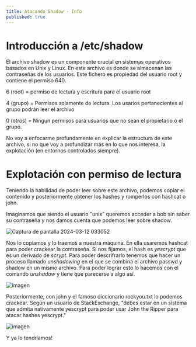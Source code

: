 ```yaml
---
title: Atacando Shadow - Info
published: true
---
```

# [](#header-1) Introducción a /etc/shadow 
El archivo shadow es un componente crucial en sistemas operativos basados en Unix y Linux. En este archivo es donde se almacenan las contraseñas de los usuarios. Este fichero es propiedad del usuario root y contiene el permiso 640.

6 (root) =  permiso de lectura y escritura para el usuario root

4 (grupo) = Permisos solamente de lectura. Los usarios pertanecientes al grupo podrán leer el archivo

0 (otros) = Ningun permisos para usuarios que no sean el propietario o el grupo.

No voy a enfocarme profundamente en explicar la estructura de este archivo, si no que voy a profundizar más en lo que nos interesa, la explotación (en entornos controlados siempre).

# [](#header-1) Explotación con permiso de lectura
Teniendo la habilidad de poder leer sobre este archivo, podemos copiar el contenido y posteriormente obtener los hashes y romperlos con hashcat o john.

Imaginamos que siendo el usuario "unix" queremos acceder a bob sin saber su contraseña y nos damos cuenta que podemos leer sobre shadow.

![Captura de pantalla 2024-03-12 033052](https://github.com/cerodah/blog/assets/82907557/66a56b94-7f61-4efe-b64f-3ba853c59473)

Nos lo copiamos y lo traemos a nuestra máquina. En ella usaremos hashcat para poder crackear la contraseña. Si nos fijamos, el hash es *yescrypt* que es un derivado de *scrypt*.
Para poder descrifrarlo tenemos que hacer un proceso llamado *unshadowing* en el que se combina el archivo passwd y shadow en un mismo archivo. Para poder lograr esto lo hacemos con el comando *unshadow* y tiene que parecerse a algo así.

![imagen](https://github.com/cerodah/blog/assets/82907557/ece0993b-de6a-4d5a-a47d-7f451cb5993d)

Posteriormente, con john y el famoso diccionario rockyou.txt lo podemos crackear. Según un usuario de StackExchange, "debes estar en un sistema que admita nativamente yescrypt para poder usar John the Ripper para atacar hashes yescrypt."

![imagen](https://github.com/cerodah/blog/assets/82907557/c2a412de-8253-4b4d-962d-28edd73c1665)

Y ya lo tendríamos!


